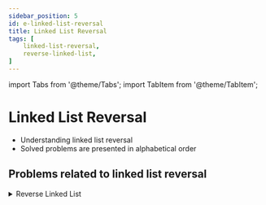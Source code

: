 ```yaml
---
sidebar_position: 5 
id: e-linked-list-reversal 
title: Linked List Reversal
tags: [
    linked-list-reversal,
    reverse-linked-list,
]
---
```


import Tabs from '@theme/Tabs';
import TabItem from '@theme/TabItem';

# Linked List Reversal

- Understanding linked list reversal 
- Solved problems are presented in alphabetical order

## Problems related to linked list reversal

<details> 
<summary> Reverse Linked List </summary> 

### [↗ See LeetCode Problem #206](https://leetcode.com/problems/reverse-linked-list/)

<Tabs>
<TabItem value="java" label="Java">

```java showLineNumbers
/**
 * Definition for singly-linked list.
 * public class ListNode {
 *     int val;
 *     ListNode next;
 *     ListNode() {}
 *     ListNode(int val) { this.val = val; }
 *     ListNode(int val, ListNode next) { this.val = val; this.next = next; }
 * }
 */

class ListNode {
    int data;
    ListNode next;

    ListNode(int data) {
        this.data = data;
        this.next = null;
    }
}

//class LinkedList {
//
//
//
//}

class Solution {

//    static ListNode reverseList(ListNode head) {
    static int reverseList(ListNode head) {

        ListNode prev = null;

        while (head != null) {
            ListNode next = head.next;
            head.next = prev;
            prev = head;
            head = next;
        }

//        return prev;
        return prev.data;
    }

    static int countNodes (ListNode head) {

        int count = 1;
        ListNode current = head;

        while (current.next != null){

            current = current.next;
            count++;

        }

        return count;
    }

    public static void main(String[] args) {

        int[] headArray = {1,2,3,4,5};

        ListNode head = new ListNode(headArray[0]);
        ListNode current = head;

        for (int i = 1; i < headArray.length; i++) {

            ListNode node = new ListNode(headArray[i]);
            current.next = node;
            current = node;

        }

//        ListNode nodeA = new ListNode(1);
//        ListNode nodeB = new ListNode(2);
//        ListNode nodeC = new ListNode(3);
//        ListNode nodeD = new ListNode(4);
//        ListNode nodeE = new ListNode(5);
//
//        nodeA.next = nodeB;
//        nodeB.next = nodeC;
//        nodeC.next = nodeD;
//        nodeD.next = nodeE;

        System.out.println(countNodes(head));
        System.out.println(reverseList(head));

//        System.out.println();
//        System.out.println(countNodes(nodeA));
//        System.out.println(reverseList(nodeA));

    }
}
```

</TabItem>
</Tabs>

</details>